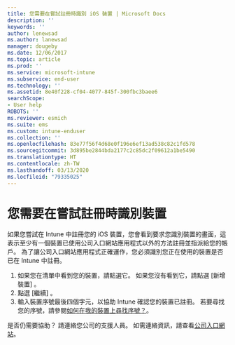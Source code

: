 ```yaml
---
title: 您需要在嘗試註冊時識別 iOS 裝置 | Microsoft Docs
description: ''
keywords: ''
author: lenewsad
ms.author: lanewsad
manager: dougeby
ms.date: 12/06/2017
ms.topic: article
ms.prod: ''
ms.service: microsoft-intune
ms.subservice: end-user
ms.technology: ''
ms.assetid: 8e40f228-cf04-4077-845f-300fbc3baee6
searchScope:
- User help
ROBOTS: ''
ms.reviewer: esmich
ms.suite: ems
ms.custom: intune-enduser
ms.collection: ''
ms.openlocfilehash: 83e77f56f4d68e0f196e6ef13ad538c82c1fd578
ms.sourcegitcommit: 3d895be2844bda2177c2c85dc2f09612a1be5490
ms.translationtype: HT
ms.contentlocale: zh-TW
ms.lasthandoff: 03/13/2020
ms.locfileid: "79335025"
---
```

# <a name="you-need-to-identify-your-device-when-youre-trying-to-enroll"></a>您需要在嘗試註冊時識別裝置

如果您嘗試在 Intune 中註冊您的 iOS 裝置，您會看到要求您識別裝置的畫面，這表示至少有一個裝置已使用公司入口網站應用程式以外的方法註冊並指派給您的帳戶。 為了讓公司入口網站應用程式正確運作，您必須識別您正在使用的裝置是否已在 Intune 中註冊。

1. 如果您在清單中看到您的裝置，請點選它。 如果您沒有看到它，請點選 [新增裝置]  。
2. 點選 [繼續]  。
3. 輸入裝置序號最後四個字元，以協助 Intune 確認您的裝置已註冊。 若要尋找您的序號，請參閱[如何在我的裝置上尋找序號？](how-do-i-find-the-serial-number-on-my-device-ios.md)。

是否仍需要協助？ 請連絡您公司的支援人員。 如需連絡資訊，請查看[公司入口網站](https://go.microsoft.com/fwlink/?linkid=2010980)。
